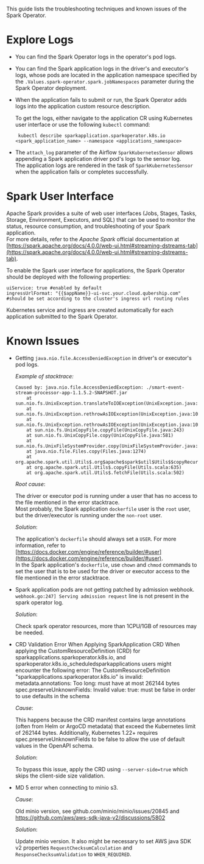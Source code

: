 This guide lists the troubleshooting techniques and known issues of the Spark Operator.

# Explore Logs

* You can find the Spark Operator logs in the operator's pod logs.
* You can find the Spark application logs in the driver's and executor's logs, whose pods are located in the application namespace specified by the `.Values.spark-operator.spark.jobNamespaces` parameter during the Spark Operator deployment.
* When the application fails to submit or run, the Spark Operator adds logs into the application custom resource description.

  To get the logs, either navigate to the application CR using Kubernetes user interface or use the following `kubectl` command: 

  ```
   kubectl describe sparkapplication.sparkoperator.k8s.io <spark_application_name> --namespace <applications_namespace>
  ```

* The `attach_log` parameter of the Airflow `SparkKubernetesSensor` allows appending a Spark application driver pod's logs to the sensor log.  
  The application logs are rendered in the task of `SparkKubernetesSensor` when the application fails or completes successfully.

# Spark User Interface

Apache Spark provides a suite of web user interfaces (Jobs, Stages, Tasks, Storage, Environment, Executors, and SQL) that can be used to monitor the status, resource consumption, and troubleshooting of your Spark application.  
For more details, refer to the _Apache Spark_ official documentation at [https://spark.apache.org/docs/4.0.0/web-ui.html#streaming-dstreams-tab](https://spark.apache.org/docs/4.0.0/web-ui.html#streaming-dstreams-tab).

To enable the Spark user interface for applications, the Spark Operator should be deployed with the following properties:

```
uiService: true #enabled by default
ingressUrlFormat: "{{$appName}}-ui-svc.your.cloud.qubership.com" #should be set according to the cluster's ingress url routing rules
```

Kubernetes service and ingress are created automatically for each application submitted to the Spark Operator.

# Known Issues

* Getting `java.nio.file.AccessDeniedException` in driver's or executor's pod logs.  
  
  *Example of stacktrace:*

  ```
  Caused by: java.nio.file.AccessDeniedException: ./smart-event-stream-processor-app-1.1.5.2-SNAPSHOT.jar
      at sun.nio.fs.UnixException.translateToIOException(UnixException.java:84)
      at sun.nio.fs.UnixException.rethrowAsIOException(UnixException.java:102)
      at sun.nio.fs.UnixException.rethrowAsIOException(UnixException.java:107)
      at sun.nio.fs.UnixCopyFile.copyFile(UnixCopyFile.java:243)
      at sun.nio.fs.UnixCopyFile.copy(UnixCopyFile.java:581)
      at sun.nio.fs.UnixFileSystemProvider.copy(UnixFileSystemProvider.java:253)
      at java.nio.file.Files.copy(Files.java:1274)
      at org.apache.spark.util.Utils$.org$apache$spark$util$Utils$$copyRecursive(Utils.scala:664)
      at org.apache.spark.util.Utils$.copyFile(Utils.scala:635)
      at org.apache.spark.util.Utils$.fetchFile(Utils.scala:502)
  ``` 
 
  *Root cause*:

  The driver or executor pod is running under a user that has no access to the file mentioned in the error stacktrace.  
  Most probably, the Spark application `dockerfile` user is the `root` user, but the driver/executor is running under the `non-root` user.

  *Solution*:  
  
  The application's `dockerfile` should always set a `USER`. For more information, refer to [https://docs.docker.com/engine/reference/builder/#user](https://docs.docker.com/engine/reference/builder/#user).  
  In the Spark application's `dockerfile`, use `chown` and `chmod` commands to set the user that is to be used for the driver or executor access to the file mentioned in the error stacktrace.

* Spark application pods are not getting patched by admission webhook. `webhook.go:247] Serving admission request` line is not present in the spark operator log.

  *Solution*:

  Check spark operator resources, more than 1CPU/1GB of resources may be needed.

* CRD Validation Error When Applying SparkApplication CRD
 When applying the CustomResourceDefinition (CRD) for sparkapplications.sparkoperator.k8s.io, and sparkoperator.k8s.io_scheduledsparkapplications users might encounter the following error:
  The CustomResourceDefinition "sparkapplications.sparkoperator.k8s.io" is invalid:
  metadata.annotations: Too long: must have at most 262144 bytes
   spec.preserveUnknownFields: Invalid value: true: must be false in order to use defaults in the schema 

  *Cause*:

  This happens because the CRD manifest contains large annotations (often from Helm or ArgoCD metadata) that exceed the Kubernetes limit of 262144 bytes. Additionally, Kubernetes 1.22+ requires spec.preserveUnknownFields to be false to allow the use of default values in the OpenAPI schema.

  *Solution*:
  
  To bypass this issue, apply the CRD using `--server-side=true` which skips the client-side size validation.

* MD 5 error when connecting to minio s3.

  *Cause*:

  Old minio version, see github.com/minio/minio/issues/20845 and https://github.com/aws/aws-sdk-java-v2/discussions/5802

  *Solution*:

  Update minio version. It also might be necessary to set AWS java SDK v2 properties `RequestChecksumCalculation` and `ResponseChecksumValidation` to `WHEN_REQUIRED`.

